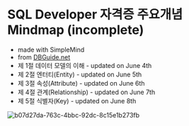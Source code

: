 # SQL Developer 자격증 주요개념 Mindmap (incomplete)
- made with SimpleMind
- from [DBGuide.net](http://www.dbguide.net/db.db?cmd=view&boardUid=&boardConfigUid=9&categoryUid=216&boardIdx=132&boardStep=1)
- 제 1절 데이터 모델의 이해 - updated on June 4th
- 제 2절 엔터티(Entity) - updated on June 5th
- 제 3절 속성(Attribute) - updated on June 6th
- 제 4절 관계(Relationship) - updated on June 7th 
- 제 5절 식별자(Key) - updated on June 8th

![b07d27da-763c-4bbc-92dc-8c15e1b273fb](https://user-images.githubusercontent.com/28600272/41192162-eee07990-6c34-11e8-8015-c8cac37a8894.png)

